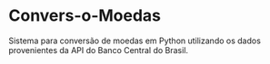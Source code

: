 # Convers-o-Moedas
Sistema para conversão de moedas em Python utilizando os dados provenientes da API do Banco Central do Brasil.
